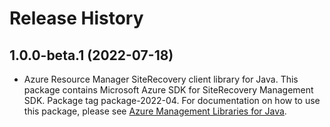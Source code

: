 # Release History

## 1.0.0-beta.1 (2022-07-18)

- Azure Resource Manager SiteRecovery client library for Java. This package contains Microsoft Azure SDK for SiteRecovery Management SDK.  Package tag package-2022-04. For documentation on how to use this package, please see [Azure Management Libraries for Java](https://aka.ms/azsdk/java/mgmt).
